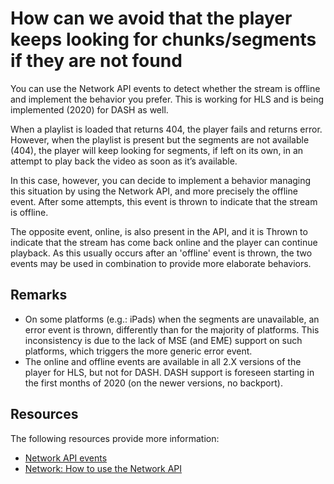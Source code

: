 # How can we avoid that the player keeps looking for chunks/segments if they are not found

You can use the Network API events to detect whether the stream is offline and implement the behavior you prefer. This is working for HLS and is being implemented (2020) for DASH as well.

When a playlist is loaded that returns 404, the player fails and returns error. However, when the playlist is present but the segments are not available (404), the player will keep looking for segments, if left on its own, in an attempt to play back the video as soon as it’s available.

In this case, however, you can decide to implement a behavior managing this situation by using the Network API, and more precisely the offline event. After some attempts, this event is thrown to indicate that the stream is offline.

The opposite event, online, is also present in the API, and it is Thrown to indicate that the stream has come back online and the player can continue playback. As this usually occurs after an 'offline' event is thrown, the two events may be used in combination to provide more elaborate behaviors.


## Remarks
- On some platforms (e.g.: iPads) when the segments are unavailable, an error event is thrown, differently than for the majority of platforms. This inconsistency is due to the lack of MSE (and EME) support on such platforms, which triggers the more generic error event.
- The online and offline events are available in all 2.X versions of the player for HLS, but not for DASH. DASH support is foreseen starting in the first months of 2020 (on the newer versions, no backport).


## Resources
The following resources provide more information:

- [Network API events](https://docs.theoplayer.com/api-reference/web/theoplayer.networkeventmap.md) 
- [Network: How to use the Network API](../how-to-guides/08-network/00-introduction.md)